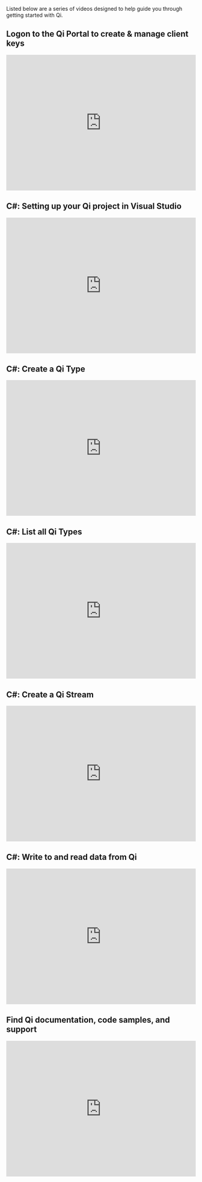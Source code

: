 Listed below are a series of videos designed to help guide you through getting started with Qi.

## Logon to the Qi Portal to create & manage client keys
<iframe width="100%" height="360" src="https://www.youtube.com/embed/__48uylCzsE?rel=0;fs=1;showinfo=0" frameborder="0" allowfullscreen></iframe>

## C#: Setting up your Qi project in Visual Studio
<iframe width="100%" height="360" src="https://www.youtube.com/embed/waRbnQ-JQQ4?rel=0;fs=1;showinfo=0" frameborder="0" allowfullscreen></iframe>

## C#: Create a Qi Type
<iframe width="100%" height="360" src="https://www.youtube.com/embed/X1d9If-Qf08?rel=0;fs=1;showinfo=0" frameborder="0" allowfullscreen></iframe>

## C#: List all Qi Types
<iframe width="100%" height="360" src="https://www.youtube.com/embed/DTpOwfgWm0I?rel=0;fs=1;showinfo=0" frameborder="0" allowfullscreen></iframe>

## C#: Create a Qi Stream
<iframe width="100%" height="360" src="https://www.youtube.com/embed/Cq6xEAOgzy4?rel=0;fs=1;showinfo=0" frameborder="0" allowfullscreen></iframe>

## C#: Write to and read data from Qi
<iframe width="100%" height="360" src="https://www.youtube.com/embed/-mH1ZMLHOnk?rel=0;fs=1;showinfo=0" frameborder="0" allowfullscreen></iframe>

## Find Qi documentation, code samples, and support
<iframe width="100%" height="360" src="https://www.youtube.com/embed/hkhId0zDZVg?rel=0;fs=1;showinfo=0" frameborder="0" allowfullscreen></iframe>
